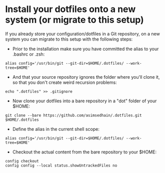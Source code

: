 # Install your dotfiles onto a new system (or migrate to this setup)

If you already store your configuration/dotfiles in a Git repository, on a new system you can migrate to this setup with the following steps:

* Prior to the installation make sure you have committed the alias to your .bashrc or .zsh:

```
alias config='/usr/bin/git --git-dir=$HOME/.dotfiles/ --work-tree=$HOME'
```

* And that your source repository ignores the folder where you'll clone it, so that you don't create weird recursion problems:

```
echo ".dotfiles" >> .gitignore
```

* Now clone your dotfiles into a bare repository in a "dot" folder of your $HOME:

```
git clone --bare https://github.com/asimsedhain/.dotfiles.git $HOME/.dotfiles
```
* Define the alias in the current shell scope:
```
alias config='/usr/bin/git --git-dir=$HOME/.dotfiles/ --work-tree=$HOME'
```
* Checkout the actual content from the bare repository to your $HOME:
```
config checkout
config config --local status.showUntrackedFiles no
```
